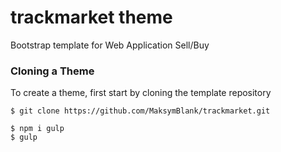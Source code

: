 # trackmarket theme
Bootstrap template for Web Application Sell/Buy

### Cloning a Theme

To create a theme, first start by cloning the template repository

    $ git clone https://github.com/MaksymBlank/trackmarket.git

    $ npm i gulp
    $ gulp
